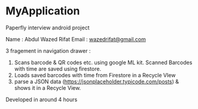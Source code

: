 # MyApplication
Paperfly interview android project

Name : Abdul Wazed Rifat
Email : wazedrifat@gmail.com

3 fragement in navigation drawer : 
1. Scans barcode & QR codes etc. using google ML kit. Scanned Barcodes with time are saved using firestore.
2. Loads saved barcodes with time from Firestore in a Recycle VIew
3. parse a JSON data (https://jsonplaceholder.typicode.com/posts) & shows it in a Recycle View.

Developed in around 4 hours
